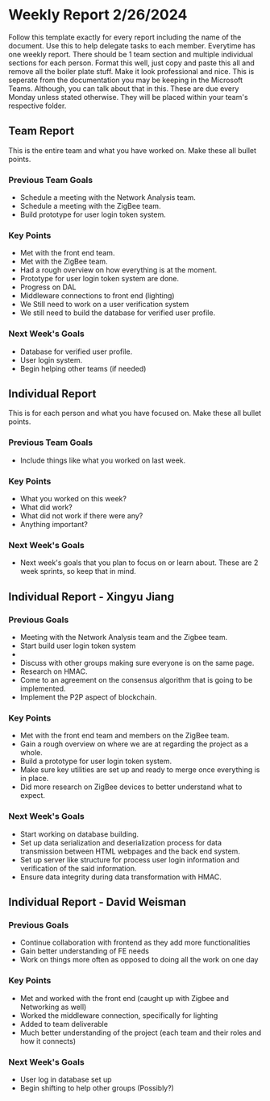 # Weekly Report 2/26/2024
Follow this template exactly for every report including the name of the document. Use this to help delegate tasks to each member. Everytime has one weekly report. There should be 1 team section and multiple individual sections for each person.
Format this well, just copy and paste this all and remove all the boiler plate stuff. Make it look professional and nice. This is seperate from the documentation you may be keeping in the Microsoft Teams. Although, you can talk about that in this. These are due every Monday unless stated otherwise. They will be placed within your team's respective folder.

## Team Report
This is the entire team and what you have worked on. Make these all bullet points.

### Previous Team Goals
- Schedule a meeting with the Network Analysis team.
- Schedule a meeting with the ZigBee team.
- Build prototype for user login token system.

### Key Points
- Met with the front end team.
- Met with the ZigBee team.
- Had a rough overview on how everything is at the moment.
- Prototype for user login token system are done.
- Progress on DAL
- Middleware connections to front end (lighting)
- We Still need to work on a user verification system
- We still need to build the database for verified user profile. 
  
### Next Week's Goals
- Database for verified user profile. 
- User login system.
- Begin helping other teams (if needed)

## Individual Report
This is for each person and what you have focused on. Make these all bullet points.

### Previous Team Goals
- Include things like what you worked on last week.
  
### Key Points
- What you worked on this week?
- What did work?
- What did not work if there were any?
- Anything important?
  
### Next Week's Goals
- Next week's goals that you plan to focus on or learn about. These are 2 week sprints, so keep that in mind.

## Individual Report - Xingyu Jiang
### Previous Goals
- Meeting with the Network Analysis team and the Zigbee team.
- Start build user login token system
- 
- Discuss with other groups making sure everyone is on the same page.
- Research on HMAC.
- Come to an agreement on the consensus algorithm that is going to be implemented.
- Implement the P2P aspect of blockchain.

### Key Points
- Met with the front end team and members on the ZigBee team.
- Gain a rough overview on where we are at regarding the project as a whole.
- Build a prototype for user login token system.
- Make sure key utilities are set up and ready to merge once everything is in place.
- Did more research on ZigBee devices to better understand what to expect.

### Next Week's Goals
- Start working on database building. 
- Set up data serialization and deserialization process for data transmission between HTML webpages and the back end system. 
- Set up server like structure for process user login information and verification of the said information.
- Ensure data integrity during data transformation with HMAC.

## Individual Report - David Weisman
### Previous Goals
- Continue collaboration with frontend as they add more functionalities
- Gain better understanding of FE needs
- Work on things more often as opposed to doing all the work on one day

### Key Points
- Met and worked with the front end (caught up with Zigbee and Networking as well)
- Worked the middleware connection, specifically for lighting
- Added to team deliverable
- Much better understanding of the project (each team and their roles and how it connects)

### Next Week's Goals
- User log in database set up
- Begin shifting to help other groups (Possibly?)
  
